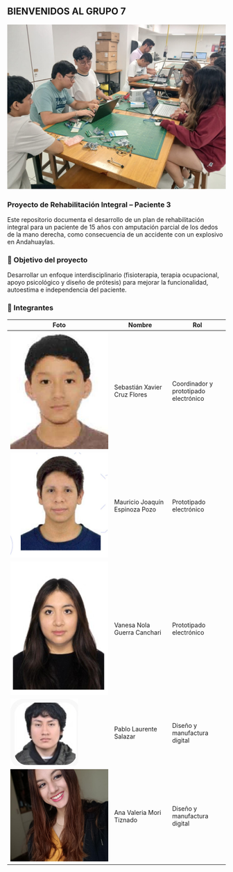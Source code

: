 ## BIENVENIDOS AL GRUPO 7

![FOTO GRUPAL](multimedia/GRUPO.jpg) 


### Proyecto de Rehabilitación Integral – Paciente 3

Este repositorio documenta el desarrollo de un plan de rehabilitación integral para un paciente de 15 años con amputación parcial de los dedos de la mano derecha, como consecuencia de un accidente con un explosivo en Andahuaylas.

### 🧠 Objetivo del proyecto
Desarrollar un enfoque interdisciplinario (fisioterapia, terapia ocupacional, apoyo psicológico y diseño de prótesis) para mejorar la funcionalidad, autoestima e independencia del paciente.


### 👥 Integrantes

| Foto | Nombre | Rol |
|------|--------|-----|
| ![Nombre1](multimedia/sebastian.jpg) |Sebastián Xavier Cruz Flores  | Coordinador y prototipado electrónico |
| ![Nombre2](multimedia/mauricio.jpg) | Mauricio Joaquín Espinoza Pozo | Prototipado electrónico |
| ![Nombre3](multimedia/vanesa.jpg) | Vanesa Nola Guerra Canchari | Prototipado electrónico |
| ![Nombre4](multimedia/pablo.jpg) | Pablo Laurente Salazar | Diseño y manufactura digital |
| ![Nombre5](multimedia/ana_valeria1.jpg) | Ana Valeria Mori Tiznado | Diseño y manufactura digital |




